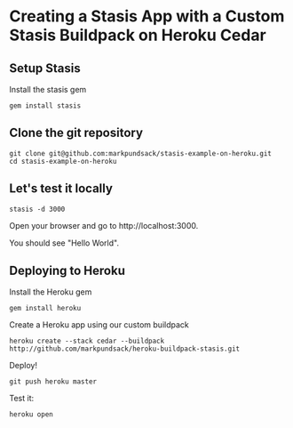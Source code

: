 Creating a Stasis App with a Custom Stasis Buildpack on Heroku Cedar
===

Setup Stasis
---

Install the stasis gem

    gem install stasis

Clone the git repository
---

    git clone git@github.com:markpundsack/stasis-example-on-heroku.git
    cd stasis-example-on-heroku
    
Let's test it locally
---

    stasis -d 3000

Open your browser and go to http://localhost:3000.

You should see "Hello World".

Deploying to Heroku
---

Install the Heroku gem

    gem install heroku

Create a Heroku app using our custom buildpack

    heroku create --stack cedar --buildpack http://github.com/markpundsack/heroku-buildpack-stasis.git
    
Deploy!

    git push heroku master

Test it:

    heroku open